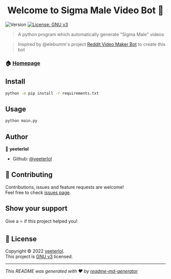 <h1 align="center">Welcome to Sigma Male Video Bot 👋</h1>
<p>
  <img alt="Version" src="https://img.shields.io/badge/version-1.0.0-blue.svg?cacheSeconds=2592000" />
  <a href="https://github.com/yeeterlol/SigmaMaleVideoBot/blob/main/LICENSE" target="_blank">
    <img alt="License: GNU v3" src="https://img.shields.io/badge/License-GNU v3-yellow.svg" />
  </a>
</p>

> A python program which automatically generate &#34;Sigma Male&#34; videos

> Inspired by @elebumm's project [Reddit Video Maker Bot](https://github.com/elebumm/RedditVideoMakerBot) to create this bot

### 🏠 [Homepage](https://github.com/yeeterlol/SigmaMaleVideoBot)

## Install

```sh
python -m pip install -r requirements.txt
```

## Usage

```sh
python main.py
```

## Author

👤 **yeeterlol**

* Github: [@yeeterlol](https://github.com/yeeterlol)

## 🤝 Contributing

Contributions, issues and feature requests are welcome!<br />Feel free to check [issues page](https://github.com/yeeterlol/SigmaMaleVideoBot/issues). 

## Show your support

Give a ⭐️ if this project helped you!

## 📝 License

Copyright © 2022 [yeeterlol](https://github.com/yeeterlol).<br />
This project is [GNU v3](https://github.com/yeeterlol/SigmaMaleVideoBot/blob/main/LICENSE) licensed.

***
_This README was generated with ❤️ by [readme-md-generator](https://github.com/kefranabg/readme-md-generator)_
